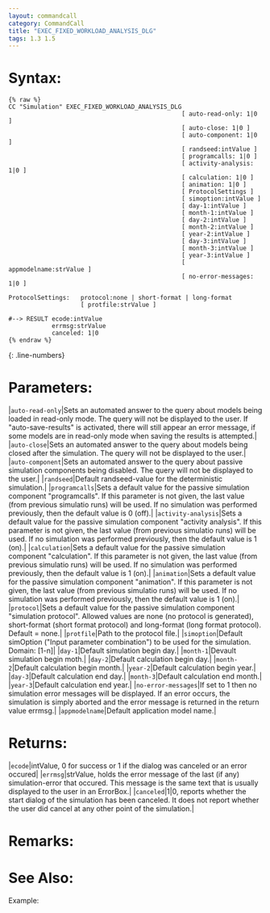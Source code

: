 ```yaml
---
layout: commandcall
category: CommandCall
title: "EXEC_FIXED_WORKLOAD_ANALYSIS_DLG"
tags: 1.3 1.5
---
```




# Syntax:  

```adoscript
{% raw %}
CC "Simulation" EXEC_FIXED_WORKLOAD_ANALYSIS_DLG
												[ auto-read-only: 1|0 ]
												[ auto-close: 1|0 ]
												[ auto-component: 1|0 ]
												[ randseed:intValue ] 
												[ programcalls: 1|0 ]
												[ activity-analysis: 1|0 ]
												[ calculation: 1|0 ]
												[ animation: 1|0 ]
												[ ProtocolSettings ]
												[ simoption:intValue ]
												[ day-1:intValue ]
												[ month-1:intValue ]
												[ day-2:intValue ]
												[ month-2:intValue ]
												[ year-2:intValue ]
												[ day-3:intValue ]
												[ month-3:intValue ]
												[ year-3:intValue ]
												[ appmodelname:strValue ]
												[ no-error-messages: 1|0 ] 

ProtocolSettings:	protocol:none | short-format | long-format
					[ protfile:strValue ]

#--> RESULT ecode:intValue 
			errmsg:strValue 
			canceled: 1|0
{% endraw %}
```
{: .line-numbers}

# Parameters:  

|`auto-read-only`|Sets an automated answer to the query about models being loaded in read-only mode. The query will not be displayed to the user. If "auto-save-results" is activated, there will still appear an error message, if some models are in read-only mode when saving the results is attempted.|
|`auto-close`|Sets an automated answer to the query about models being closed after the simulation. The query will not be displayed to the user.|
|`auto-component`|Sets an automated answer to the query about passive simulation components being disabled. The query will not be displayed to the user.|
|`randseed`|Default randseed-value for the deterministic simulation.|
|`programcalls`|Sets a default value for the passive simulation component "programcalls". If this parameter is not given, the last value (from previous simulatio runs) will be used. If no simulation was performed previously, then the default value is 0 (off).|
|`activity-analysis`|Sets a default value for the passive simulation component "activity analysis". If this parameter is not given, the last value (from previous simulatio runs) will be used. If no simulation was performed previously, then the default value is 1 (on).|
|`calculation`|Sets a default value for the passive simulation component "calculation". If this parameter is not given, the last value (from previous simulatio runs) will be used. If no simulation was performed previously, then the default value is 1 (on).|
|`animation`|Sets a default value for the passive simulation component "animation". If this parameter is not given, the last value (from previous simulatio runs) will be used. If no simulation was performed previously, then the default value is 1 (on).|
|`protocol`|Sets a default value for the passive simulation component "simulation protocol". Allowed values are none (no protocol is generated), short-format (short format protocol) and long-format (long format protocol). Default = none.|
|`protfile`|Path to the protocol file.|
|`simoption`|Default simOption ("Input parameter combination") to be used for the simulation. Domain: [1-n]|
|`day-1`|Default simulation begin day.|
|`month-1`|Devault simulation begin moth.|
|`day-2`|Default calculation begin day.|
|`month-2`|Default calculation begin month.|
|`year-2`|Default calculation begin year.|
|`day-3`|Default calculation end day.|
|`month-3`|Default calculation end month.|
|`year-3`|Default calculation end year.|
|`no-error-messages`|If set to 1 then no simulation error messages will be displayed. If an error occurs, the simulation is simply aborted and the error message is returned in the return value errmsg.|
|`appmodelname`|Default application model name.|

# Returns:  

|`ecode`|intValue, 0 for success or 1 if the dialog was canceled or an error occured|
|`errmsg`|strValue, holds the error message of the last (if any) simulation-error that occured. This message is the same text that is usually displayed to the user in an ErrorBox.|
|`canceled`|1|0, reports whether the start dialog of the simulation has been canceled. It does not report whether the user did cancel at any other point of the simulation.|

# Remarks:



# See Also:  



Example:


